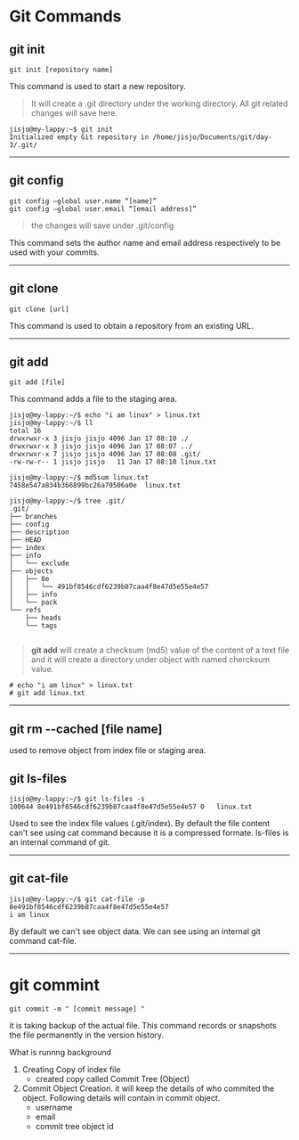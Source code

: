# Git Commands

## git init

```
git init [repository name]
```
This command is used to start a new repository. 

> It will create a .git directory under the working directory. All git related changes will save here.

```
jisjo@my-lappy:~$ git init
Initialized empty Git repository in /home/jisjo/Documents/git/day-3/.git/
```

----



## git config
```
git config –global user.name “[name]” 
git config –global user.email “[email address]”  
```
> the changes will save under .git/config 


This command sets the author name and email address respectively to be used with your commits.

----


## git clone
```
git clone [url]  
```
This command is used to obtain a repository from an existing URL.

----

## git add

```
git add [file]  
```

This command adds a file to the staging area.

```
jisjo@my-lappy:~/$ echo "i am linux" > linux.txt
jisjo@my-lappy:~/$ ll
total 16
drwxrwxr-x 3 jisjo jisjo 4096 Jan 17 08:10 ./
drwxrwxr-x 3 jisjo jisjo 4096 Jan 17 08:07 ../
drwxrwxr-x 7 jisjo jisjo 4096 Jan 17 08:08 .git/
-rw-rw-r-- 1 jisjo jisjo   11 Jan 17 08:10 linux.txt

jisjo@my-lappy:~/$ md5sum linux.txt 
7458e547a834b366899bc26a70506a0e  linux.txt

jisjo@my-lappy:~/$ tree .git/
.git/
├── branches
├── config
├── description
├── HEAD
├── index
├── info
│   └── exclude
├── objects
│   ├── 8e
│   │   └── 491bf8546cdf6239b87caa4f8e47d5e55e4e57
│   ├── info
│   └── pack
└── refs
    ├── heads
    └── tags


```
>  **git add** will create a checksum (md5) value of the content of a text file and it will create a directory under object with named chercksum value. 

```
# echo "i am linux" > linux.txt
# git add linux.txt 
```
----

## git rm --cached [file name]

used to remove object from index file or staging area.


## git ls-files

```
jisjo@my-lappy:~/$ git ls-files -s
100644 8e491bf8546cdf6239b87caa4f8e47d5e55e4e57 0	linux.txt
```
Used to see the index file values (.git/index). By default the file content can't see using cat command because it is a compressed formate. ls-files is an internal command of git.

----

## git cat-file
```
jisjo@my-lappy:~/$ git cat-file -p 8e491bf8546cdf6239b87caa4f8e47d5e55e4e57
i am linux
```
By default we can't see object data. We can see using an internal git command cat-file.

----

# git commint 

```
git commit -m " [commit message] "
```

it is taking backup of the actual file. This command records or snapshots the file permanently in the version history. 

What is runnng background

1. Creating Copy of index file
    - created copy called Commit Tree (Object)
2. Commit Object Creation.
it will keep the details of who commited the object. Following details will contain in commit object.
    - username
    - email
    - commit tree object id



